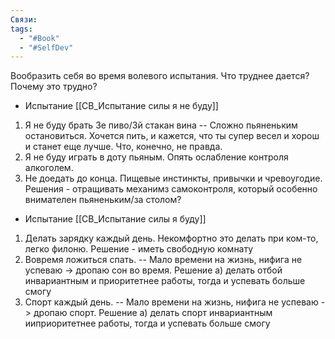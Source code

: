 ```yaml
---
Связи: 
tags:
  - "#Book"
  - "#SelfDev"
---
```

Вообразить себя во время волевого испытания. Что труднее дается? Почему это трудно?
- Испытание [[СВ_Испытание силы я не буду]]  
1) Я не буду брать 3е пиво/3й стакан вина
-- Сложно пьяненьким остановиться. Хочется пить, и кажется, что ты супер весел и хорош и станет еще лучше. Что, конечно, не правда.
2) Я не буду играть в доту пьяным. Опять ослабление контроля алкоголем.
3) Не доедать до конца. Пищевые инстинкты, привычки и чревоугодие.
Решения - отращивать механимз самоконтроля, который особенно внимателен пьяненьким/за столом?
- Испытание [[СВ_Испытание силы я буду]] 
1) Делать зарядку каждый день. Некомфортно это делать при ком-то, легко филоню. Решение - иметь свободную комнату
2) Вовремя ложиться спать. 
-- Мало времени на жизнь, нифига не успеваю -> дропаю сон во время.
Решение а) делать отбой инвариантным и приоритетнее работы, тогда и успевать больше смогу
4) Спорт каждый день.
-- Мало времени на жизнь, нифига не успеваю -> дропаю спорт.
Решение а) делать спорт инвариантным ииприоритетнее работы, тогда и успевать больше смогу